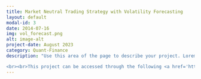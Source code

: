 ```yaml
---
title: Market Neutral Trading Strategy with Volatility Forecasting
layout: default
modal-id: 3
date: 2014-07-16
img: vol_forecast.png
alt: image-alt
project-date: August 2023
category: Quant-Finance
description: "Use this area of the page to describe your project. Lorem ipsum dolor sit amet, consectetur adipisicing elit. Mollitia neque assumenda ipsam nihil, molestias magnam, recusandae quos quis inventore quisquam velit asperiores, vitae? Reprehenderit soluta, eos quod consequuntur itaque. Nam.

<br><br>This project can be accessed through the following <a href='https://github.com/Bruce1102/Market-Neutral-Options-Strategy-with-Volatility-Forecasting'>github link</a>."
---
```


